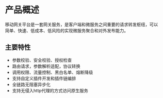 # 产品概述

移动网关平台是一套网关服务，是客户端和微服务之间重要的请求转发枢纽，可以简单、快速、低成本、低风险的实现微服务聚合和对外发布能力。

## 主要特性

* 参数校验、安全校验、授权检查
* 路由请求，参数解析适配，协议转换
* 调用权限、流量控制、黑白名单、熔断降级
* 支持自定义插件开发和插件链编排
* 全链路无阻塞异步化
* 支持无侵入http代理的方式访问原生服务

